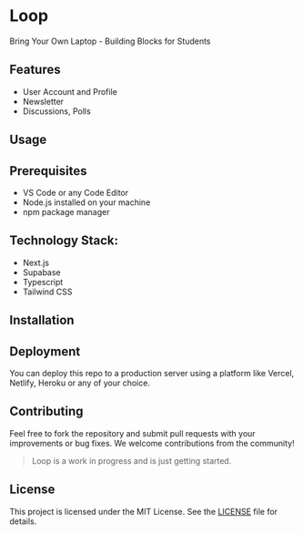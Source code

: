 # Loop
Bring Your Own Laptop - Building Blocks for Students

## Features
- User Account and Profile
- Newsletter 
- Discussions, Polls 

## Usage


## Prerequisites

- VS Code or any Code Editor
- Node.js installed on your machine
- npm package manager

## Technology Stack:

- Next.js
- Supabase
- Typescript
- Tailwind CSS

## Installation

## Deployment

You can deploy this repo to a production server using a platform like Vercel, Netlify, Heroku or any of your choice.

## Contributing

Feel free to fork the repository and submit pull requests with your improvements or bug fixes. We welcome contributions from the community! 
> Loop is a work in progress and is just getting started.

## License

This project is licensed under the MIT License.  See the [LICENSE](LICENSE) file for details.
